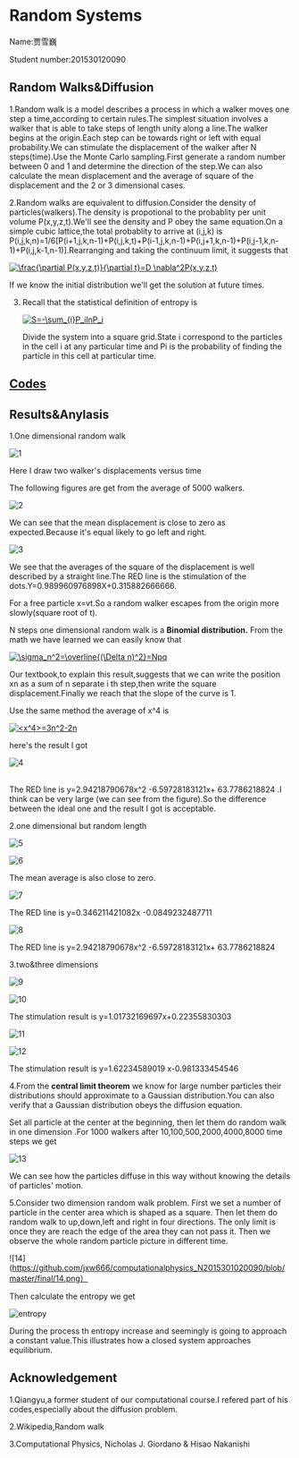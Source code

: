 # Random Systems

Name:贾雪巍  

Student number:201530120090

## Random Walks&Diffusion

1.Random walk is a model describes a process in which a walker moves one step a time,according to certain rules.The simplest situation involves a walker that is able to take steps of length unity along a line.The walker begins at the origin.Each step can be towards right or left with equal probability.We can stimulate the displacement of the walker after N steps(time).Use the Monte Carlo sampling.First generate a random number between 0 and 1 and determine the direction of the step.We can also calculate the mean displacement and the average of square of the displacement and the 2 or 3 dimensional cases.

2.Random walks are equivalent to diffusion.Consider the density of particles(walkers).The density is propotional to the probablity per unit volume P(x,y,z,t).We'll see the density and P obey the same equation.On a simple cubic lattice,the total probablity to arrive at (i,j,k) is P(i,j,k,n)=1/6[P(i+1,j,k,n-1)+P(i,j,k,t)+P(i-1,j,k,n-1)+P(i,j+1,k,n-1)+P(i,j-1,k,n-1)+P(i,j,k-1,n-1)].Rearranging and taking the continuum limit, it suggests that

<a href="http://www.codecogs.com/eqnedit.php?latex=\frac{\partial&space;P(x,y,z,t)}{\partial&space;t}=D&space;\nabla^2P(x,y,z,t)" target="_blank"><img src="http://latex.codecogs.com/gif.latex?\frac{\partial&space;P(x,y,z,t)}{\partial&space;t}=D&space;\nabla^2P(x,y,z,t)" title="\frac{\partial P(x,y,z,t)}{\partial t}=D \nabla^2P(x,y,z,t)" /></a>

If we know the initial distribution we'll get the solution at future times.

3. Recall that the statistical definition of entropy is 

   <a href="http://www.codecogs.com/eqnedit.php?latex=S=-\sum_{i}P_ilnP_i" target="_blank"><img src="http://latex.codecogs.com/gif.latex?S=-\sum_{i}P_ilnP_i" title="S=-\sum_{i}P_ilnP_i" /></a>

   Divide the system into a square grid.State i correspond to the particles in the cell i at any particular time and Pi is the probability of finding the particle in this cell at particular time.

## [Codes](https://github.com/jxw666/computationalphysics_N2015301020090/tree/master/final)

## Results&Anylasis

   1.One dimensional random walk

   ![1](https://github.com/jxw666/computationalphysics_N2015301020090/blob/master/final/1.png)

Here I draw two walker's displacements versus time

The following figures are get from the average of 5000 walkers.

![2](https://github.com/jxw666/computationalphysics_N2015301020090/blob/master/final/2.png)

We can see that the mean displacement is close to zero as expected.Because it's equal likely to go left and right.

![3](https://github.com/jxw666/computationalphysics_N2015301020090/blob/master/final/3.png)

We see that the averages of the square of the displacement is well described by a straight line.The RED line is the stimulation of the dots.Y=0.989960976898X+0.315882666666.

For a free particle x=vt.So a random walker escapes from the origin more slowly(square root of t).

N steps one dimensional random walk is a **Binomial distribution.** From the math we have learned we can easily know that

<a href="http://www.codecogs.com/eqnedit.php?latex=\sigma_n^2=\overline{(\Delta&space;n)^2}=Npq" target="_blank"><img src="http://latex.codecogs.com/gif.latex?\sigma_n^2=\overline{(\Delta&space;n)^2}=Npq" title="\sigma_n^2=\overline{(\Delta n)^2}=Npq" /></a>

Our textbook,to explain this result,suggests that we can write the position xn as a sum of n separate i th step,then write the square displacement.Finally we reach that the slope of the curve is 1.

Use the same method the average of x^4 is

<a href="http://www.codecogs.com/eqnedit.php?latex=<x^4>=3n^2-2n" target="_blank"><img src="http://latex.codecogs.com/gif.latex?<x^4>=3n^2-2n" title="<x^4>=3n^2-2n" /></a>

here's the result I got

![4](https://github.com/jxw666/computationalphysics_N2015301020090/blob/master/final/4.png)



​			
​		The RED line is y=2.94218790678x^2 -6.59728183121x+ 63.7786218824 .I think <x4> can be very large (we can see from the figure).So the difference between the ideal one and the result I got is acceptable.

2.one dimensional but random length

![5](https://github.com/jxw666/computationalphysics_N2015301020090/blob/master/final/5.png)

![6](https://github.com/jxw666/computationalphysics_N2015301020090/blob/master/final/6.png)

The mean average is also close to zero.

![7](https://github.com/jxw666/computationalphysics_N2015301020090/blob/master/final/7.png)

The RED line is y=0.346211421082x -0.0849232487711

![8](https://github.com/jxw666/computationalphysics_N2015301020090/blob/master/final/8.png)

The RED line is y=2.94218790678x^2 -6.59728183121x+ 63.7786218824

3.two&three dimensions

![9](https://github.com/jxw666/computationalphysics_N2015301020090/blob/master/final/9.png)

![10](https://github.com/jxw666/computationalphysics_N2015301020090/blob/master/final/10.png)

The stimulation result is y=1.01732169697x+0.22355830303

![11](https://github.com/jxw666/computationalphysics_N2015301020090/blob/master/final/11.png)



![12](https://github.com/jxw666/computationalphysics_N2015301020090/blob/master/final/12.png)

The stimulation result is y=1.62234589019 x-0.981333454546

4.From the **central limit theorem** we know for large number particles their distributions should approximate to a Gaussian distribution.You can also verify that a Gaussian distribution obeys the diffusion equation.

Set all particle at the center at the beginning, then let them do random walk in one dimension .For 1000 walkers after 10,100,500,2000,4000,8000 time steps we get

![13](https://github.com/jxw666/computationalphysics_N2015301020090/blob/master/final/13.png)

We can see how the particles diffuse in this way without knowing the details of particles' motion.

5.Consider two dimension random walk problem. First we set a number of particle in the center area which is shaped as a square. Then let them do random walk to up,down,left and right in four directions. The only limit is once they are reach the edge of the area they can not pass it. Then we observe the whole random particle picture in different time.

![14](https://github.com/jxw666/computationalphysics_N2015301020090/blob/master/final/14.png）

Then calculate the entropy we get

![entropy](https://github.com/jxw666/computationalphysics_N2015301020090/blob/master/final/entropy.png)

During the process th entropy increase and seemingly is going to approach a constant value.This illustrates how a closed system approaches equilibrium.

## Acknowledgement

1.Qiangyu,a former student of our computational course.I refered part of his codes,especially about the diffusion problem.

2.Wikipedia,Random walk

3.Computational Physics, Nicholas J. Giordano & Hisao Nakanishi 
